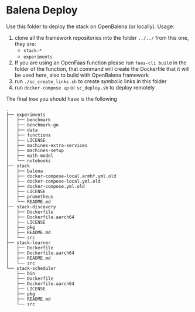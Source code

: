 # Balena Deploy

Use this folder to deploy the stack on OpenBalena (or locally). Usage:

1. clone all the framework repositories into the folder `../../` from this one, they are:
    - `stack-*`
    - `experiments`
2. If you are using an OpenFaas function please run `faas-cli build` in the folder of the function, that command will create the Dockerfile that it will be used here, also to build with OpenBalena framework
2. run `./sc_create_links.sh` to create symbolic links in this folder
3. run `docker-compose up` or `sc_deploy.sh` to deploy remotely

The final tree you should have is the following

```
.
├── experiments
│   ├── benchmark
│   ├── benchmark-go
│   ├── data
│   ├── functions
│   ├── LICENSE
│   ├── machines-extra-services
│   ├── machines-setup
│   ├── math-model
│   └── notebooks
├── stack
│   ├── balena
│   ├── docker-compose-local.armhf.yml.old
│   ├── docker-compose-local.yml.old
│   ├── docker-compose.yml.old
│   ├── LICENSE
│   ├── prometheus
│   └── README.md
├── stack-discovery
│   ├── Dockerfile
│   ├── Dockerfile.aarch64
│   ├── LICENSE
│   ├── pkg
│   ├── README.md
│   └── src
├── stack-learner
│   ├── Dockerfile
│   ├── Dockerfile.aarch64
│   ├── README.md
│   └── src
└── stack-scheduler
    ├── bin
    ├── Dockerfile
    ├── Dockerfile.aarch64
    ├── LICENSE
    ├── pkg
    ├── README.md
    └── src


```